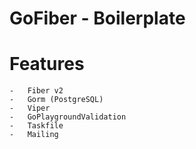 # GoFiber - Boilerplate

# Features
    -   Fiber v2
    -   Gorm (PostgreSQL)
    -   Viper
    -   GoPlaygroundValidation
    -   Taskfile   
    -   Mailing

